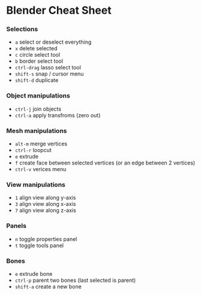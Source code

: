 # Blender Cheat Sheet

### Selections

* `a` select or deselect everything
* `x` delete selected
* `c` circle select tool
* `b` border select tool
* `ctrl-drag` lasso select tool
* `shift-s` snap / cursor menu
* `shift-d` duplicate

### Object manipulations

* `ctrl-j` join objects
* `ctrl-a` apply transfroms (zero out)

### Mesh manipulations

* `alt-m` merge vertices
* `ctrl-r` loopcut
* `e` extrude
* `f` create face between selected vertices (or an edge between 2 vertices)
* `ctrl-v` verices menu

### View manipulations

* `1` align view along y-axis
* `3` align view along x-axis
* `7` align view along z-axis

### Panels

* `n` toggle properties panel
* `t` toggle tools panel

### Bones

* `e` extrude bone
* `ctrl-p` parent two bones (last selected is parent)
* `shift-a` create a new bone
